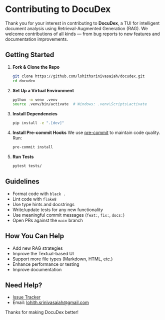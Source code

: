 # Contributing to DocuDex

Thank you for your interest in contributing to **DocuDex**, a TUI for intelligent document analysis using Retrieval-Augmented Generation (RAG). We welcome contributions of all kinds — from bug reports to new features and documentation improvements.

## Getting Started

1. **Fork & Clone the Repo**

   ```bash
   git clone https://github.com/lohithsrinivasaiah/docudex.git
   cd docudex
   ```

2. **Set Up a Virtual Environment**

   ```bash
   python -m venv .venv
   source .venv/bin/activate  # Windows: .venv\Scripts\activate
   ```

3. **Install Dependencies**

   ```bash
   pip install -e ".[dev]"
   ```

4. **Install Pre-commit Hooks**
   We use [pre-commit](https://pre-commit.com/) to maintain code quality. Run:

   ```bash
   pre-commit install
   ```

5. **Run Tests**

   ```bash
   pytest tests/
   ```

## Guidelines

* Format code with `black .`
* Lint code with `flake8`
* Use type hints and docstrings
* Write/update tests for any new functionality
* Use meaningful commit messages (`feat:`, `fix:`, `docs:`)
* Open PRs against the `main` branch

## How You Can Help

* Add new RAG strategies
* Improve the Textual-based UI
* Support more file types (Markdown, HTML, etc.)
* Enhance performance or testing
* Improve documentation

## Need Help?

* [Issue Tracker](https://github.com/lohithsrinivasaiah/docudex/issues)
* Email: [lohith.srinivasaiah@gmail.com](mailto:lohith.srinivasaiah@gmail.com)

Thanks for making DocuDex better!
